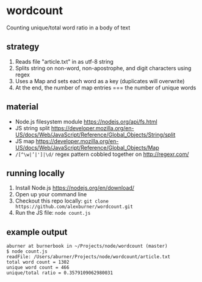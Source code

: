 # wordcount
Counting unique/total word ratio in a body of text

## strategy

1. Reads file "article.txt" in as utf-8 string
2. Splits string on non-word, non-apostrophe, and digit characters using regex
3. Uses a Map and sets each word as a key (duplicates will overwrite)
4. At the end, the number of map entries === the number of unique words

## material

- Node.js filesystem module https://nodejs.org/api/fs.html
- JS string split https://developer.mozilla.org/en-US/docs/Web/JavaScript/Reference/Global_Objects/String/split
- JS map https://developer.mozilla.org/en-US/docs/Web/JavaScript/Reference/Global_Objects/Map
- `/[^\w|’|']|\d/` regex pattern cobbled together on http://regexr.com/

## running locally

1. Install Node.js https://nodejs.org/en/download/
2. Open up your command line
3. Checkout this repo locally: `git clone https://github.com/alexburner/wordcount.git`
4. Run the JS file: `node count.js`

## example output

```
aburner at burnerbook in ~/Projects/node/wordcount (master)
$ node count.js
readFile: /Users/aburner/Projects/node/wordcount/article.txt
total word count = 1302
unique word count = 466
unique/total ratio = 0.3579109062980031
```
